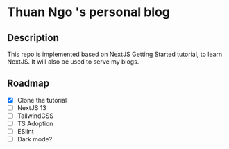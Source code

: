 # Thuan Ngo 's personal blog

## Description

This repo is implemented based on NextJS Getting Started tutorial, to learn NextJS. It will also be used to serve my blogs.

## Roadmap

- [x] Clone the tutorial
- [ ] NextJS 13
- [ ] TailwindCSS
- [ ] TS Adoption
- [ ] ESlint
- [ ] Dark mode?
